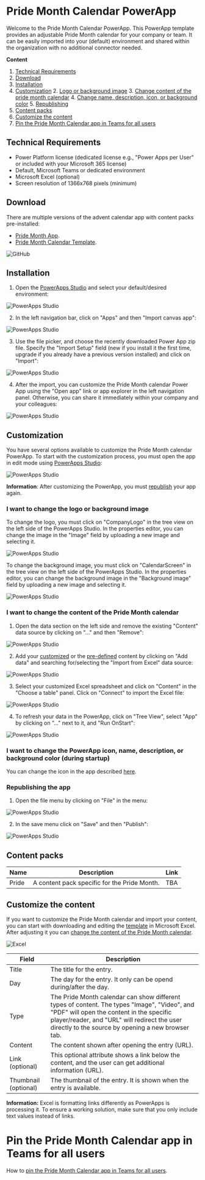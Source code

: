 # Pride Month Calendar PowerApp
Welcome to the Pride Month Calendar PowerApp. This PowerApp template provides an adjustable Pride Month calendar for your company or team. It can be easily imported into your (default) environment and shared within the organization with no additional connector needed.

**Content**
1. [Technical Requirements](#Technical-Requirements)
2. [Download](#Download)
3. [Installation](#Installation)
4. [Customization](#Customization)
    2. [Logo or background image](#I-want-to-change-the-logo-or-background-image)
    3. [Change content of the pride month calendar](#I-want-to-change-the-content-of-the-pride-month-calendar)
    4. [Change name, description, icon, or background color](#i-want-to-change-the-powerapp-icon-name-description-or-background-color-during-startup)
    5. [Republishing](#Republishing-the-app) 
5. [Content packs](#Content-packs)
6. [Customize the content](#Customize-the-content)
7. [Pin the Pride Month Calendar app in Teams for all users](https://github.com/nschreder/powerappadventcalendar/blob/main/Readme/Installation/pintoteams.md)

## Technical Requirements
* Power Platform license (dedicated license e.g., "Power Apps per User" or included with your Microsoft 365 license)
* Default, Microsoft Teams or dedicated environment
* Microsoft Excel (optional)
* Screen resolution of 1366x768 pixels (minimum)

## Download
There are multiple versions of the advent calendar app with content packs pre-installed:
- [Pride Month App](/PrideMonthCalendar.zip).
- [Pride Month Calendar Template](/Pride%20Month%20Calendar.xlsx).

![GitHub](https://github.com/nschreder/powerappadventcalendar/blob/main/Readme/Installation/Installation%20Download.png)

## Installation
1. Open the [PowerApps Studio](https://make.powerapps.com) and select your default/desired environment:

![PowerApps Studio](https://github.com/nschreder/powerappadventcalendar/blob/main/Readme/Installation/Installation%20Step%201.png)

2. In the left navigation bar, click on "Apps" and then "Import canvas app":

![PowerApps Studio](https://github.com/nschreder/powerappadventcalendar/blob/main/Readme/Installation/Installation%20Step%202.png)

3. Use the file picker, and choose the recently downloaded Power App zip file. Specify the "Import Setup" field (new if you install it the first time, upgrade if you already have a previous version installed) and click on "Import":

![PowerApps Studio](https://github.com/nschreder/powerappadventcalendar/blob/main/Readme/Installation/Installation%20Step%203.png)

4. After the import, you can customize the Pride Month calendar Power App using the "Open app" link or app explorer in the left navigation panel. Otherwise, you can share it immediately within your company and your colleagues:

![PowerApps Studio](https://github.com/nschreder/powerappadventcalendar/blob/main/Readme/Installation/Installation%20Step%204.png)

## Customization
You have several options available to customize the Pride Month calendar PowerApp. To start with the customization process, you must open the app in edit mode using [PowerApps Studio](https://make.powerapps.com):

![PowerApps Studio](https://github.com/nschreder/powerappadventcalendar/blob/main/Readme/Customization/Customization%20Step%201.png)

**Information**: After customizing the PowerApp, you must [republish](#Republishing-the-app) your app again.

### I want to change the logo or background image
To change the logo, you must click on "CompanyLogo" in the tree view on the left side of the PowerApps Studio. In the properties editor, you can change the image in the "Image" field by uploading a new image and selecting it.

![PowerApps Studio](/Readme/Customization/Customization%201.png)

To change the background image, you must click on "CalendarScreen" in the tree view on the left side of the PowerApps Studio. In the properties editor, you can change the background image in the "Background image" field by uploading a new image and selecting it.

![PowerApps Studio](/Readme/Customization/Customization%202.png)

### I want to change the content of the Pride Month calendar
1. Open the data section on the left side and remove the existing "Content" data source by clicking on "..." and then "Remove":

![PowerApps Studio](/Readme/Customization/Customization%203.png)

2. Add your [customized](#Customize-the-content) or the [pre-defined](#Content-packs) content by clicking on "Add data" and searching for/selecting the "Import from Excel" data source:

![PowerApps Studio](/Readme/Customization/Customization%204.png)

3. Select your customized Excel spreadsheet and click on "Content" in the "Choose a table" panel. Click on "Connect" to import the Excel file:

![PowerApps Studio](/Readme/Customization/Customization%205png)

4. To refresh your data in the PowerApp, click on "Tree View", select "App" by clicking on "..." next to it, and "Run OnStart":

![PowerApps Studio](/Readme/Customization/Customization%206.png)

### I want to change the PowerApp icon, name, description, or background color (during startup)
You can change the icon in the app described [here](https://docs.microsoft.com/en-us/powerapps/maker/canvas-apps/set-name-tile).

### Republishing the app
1. Open the file menu by clicking on "File" in the menu:

![PowerApps Studio](/Readme/Customization/Customization%207.png)

2. In the save menu click on "Save" and then "Publish":

![PowerApps Studio](/Readme/Customization/Customization%208.png)

## Content packs
| Name | Description | Link |
|---|---|---|
| Pride | A content pack specific for the Pride Month. | TBA |

## Customize the content
If you want to customize the Pride Month calendar and import your content, you can start with downloading and editing the [template](https://github.com/nschreder/powerappadventcalendar/raw/main/Content/Template/Template.xlsx) in Microsoft Excel. After adjusting it you can [change the content of the Pride Month calendar](#I-want-to-change-the-content-of-the-pride-month-calendar).

![Excel](https://github.com/nschreder/powerappadventcalendar/blob/main/Readme/Customization/Customization%20Content%20Step%205.png)

| Field | Description |
|---|---|
| Title | The title for the entry. |
| Day | The day for the entry. It only can be opend during/after the day. |
| Type | The Pride Month calendar can show different types of content. The types "Image", "Video", and "PDF" will open the content in the specific player/reader, and "URL" will redirect the user directly to the source by opening a new browser tab. |
| Content | The content shown after opening the entry (URL). |
| Link (optional) | This optional attribute shows a link below the content, and the user can get additional information (URL). |
| Thumbnail (optional) | The thumbnail of the entry. It is shown when the entry is available. |

**Information:** Excel is formatting links differently as PowerApps is processing it. To ensure a working solution, make sure that you only include text values instead of links.

# Pin the Pride Month Calendar app in Teams for all users
How to [pin the Pride Month Calendar app in Teams for all users](https://github.com/nschreder/powerappadventcalendar/blob/main/Readme/Installation/pintoteams.md).
